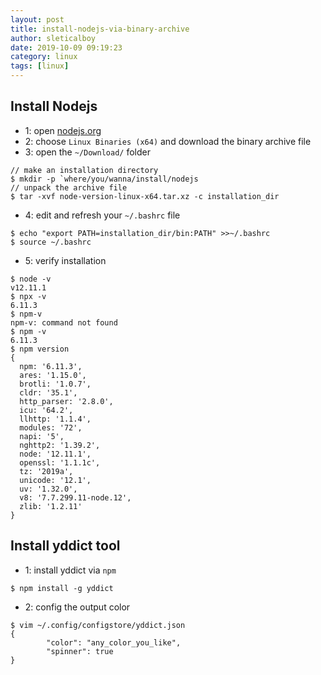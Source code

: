 ```yaml
---
layout: post
title: install-nodejs-via-binary-archive
author: sleticalboy
date: 2019-10-09 09:19:23
category: linux
tags: [linux]
---
```


## Install Nodejs

- 1: open [nodejs.org](https://nodejs.org/en/download/current/)
- 2: choose `Linux Binaries (x64)` and download the binary archive file
- 3: open the `~/Download/` folder
```
// make an installation directory
$ mkdir -p `where/you/wanna/install/nodejs
// unpack the archive file
$ tar -xvf node-version-linux-x64.tar.xz -c installation_dir
```
- 4: edit and refresh your `~/.bashrc` file
```
$ echo "export PATH=installation_dir/bin:PATH" >>~/.bashrc
$ source ~/.bashrc
```
- 5: verify installation
```
$ node -v
v12.11.1
$ npx -v
6.11.3
$ npm-v
npm-v: command not found
$ npm -v
6.11.3
$ npm version
{
  npm: '6.11.3',
  ares: '1.15.0',
  brotli: '1.0.7',
  cldr: '35.1',
  http_parser: '2.8.0',
  icu: '64.2',
  llhttp: '1.1.4',
  modules: '72',
  napi: '5',
  nghttp2: '1.39.2',
  node: '12.11.1',
  openssl: '1.1.1c',
  tz: '2019a',
  unicode: '12.1',
  uv: '1.32.0',
  v8: '7.7.299.11-node.12',
  zlib: '1.2.11'
}
```

## Install yddict tool
- 1: install yddict via `npm`
```
$ npm install -g yddict
```
- 2: config the output color
```
$ vim ~/.config/configstore/yddict.json
{
        "color": "any_color_you_like",
        "spinner": true
}
```
